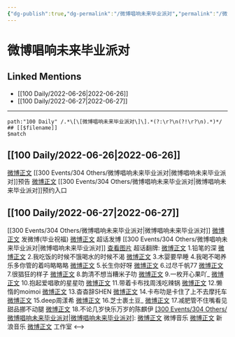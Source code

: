 ```yaml
---
{"dg-publish":true,"dg-permalink":"/微博唱响未来毕业派对","permalink":"/微博唱响未来毕业派对/"}
---
```


# 微博唱响未来毕业派对

## Linked Mentions
- [[100 Daily/2022-06-26\|2022-06-26]]
- [[100 Daily/2022-06-27\|2022-06-27]]


---

```expander
path:"100 Daily" /.*\[\[微博唱响未来毕业派对\]\].*(?:\r?\n(?!\r?\n).*)*/
## [[$filename]]
$match
```
## [[100 Daily/2022-06-26\|2022-06-26]]
[微博正文](https://weibo.com/3252743925/LzuSnDkHR) [[300 Events/304 Others/微博唱响未来毕业派对\|微博唱响未来毕业派对]]预告
[微博正文](https://weibo.com/3252743925/Lzv4wAplK) [[300 Events/304 Others/微博唱响未来毕业派对\|微博唱响未来毕业派对]]预约入口
## [[100 Daily/2022-06-27\|2022-06-27]]
[[300 Events/304 Others/微博唱响未来毕业派对\|微博唱响未来毕业派对]]
[微博正文](https://weibo.com/1736988591/LzGMkrRB9) 发微博(毕业祝福)
[微博正文](https://weibo.com/1736988591/LzH8L6ujz) 超话发博
[[300 Events/304 Others/微博唱响未来毕业派对\|微博唱响未来毕业派对]]
[查看图片](https://wx2.sinaimg.cn/large/0088n2Pggy1h3n98mo8z5j30u029g7c0.jpg) 超话翻牌:
[微博正文](https://weibo.com/6083256160/LzGenq55L) 1.铅笔的深
[微博正文](https://weibo.com/2410219664/LzGY6n9aZ) 2.我吃饭的时候不饿喝水的时候不渴
[微博正文](https://weibo.com/7442682343/LzGY6n8wE) 3.木婴要早睡
[](https://weibo.com/5768110622/LzGZVxt9V) 4.我喝不喝养乐多你管的着吗略略略
[微博正文](https://weibo.com/5686899795/LzH1UqMo7) 5.长生你好呀
[微博正文](https://weibo.com/5876307804/LzH1UpFXf) 6.过尽千帆77
[微博正文](https://weibo.com/7659437211/LzH1U5TfU) 7.很猖狂的样子
[微博正文](https://weibo.com/7647721735/LzH1TyDZB) 8.韵清不想当糟米子叻
[微博正文](https://weibo.com/7635761931/LzH1TvlIJ) 9.一枚开心果吖_
[微博正文](https://weibo.com/7399534229/LzH47hQ97) 10.抱起爱唱歌的星星叻
[微博正文](https://weibo.com/7455891369/LzH47fE9d) 11.带着卡布找周浅吃辣锅
[微博正文](https://weibo.com/2109439312/LzH47ewOL) 12.懒惰的moimoi
[微博正文](https://weibo.com/7385558656/LzH4LbnY6) 13.杳杳辞SHEN
[微博正文](https://weibo.com/2658632374/LzH4Lagyn) 14.卡布叻是卡住了上不去摩托车
[微博正文](https://weibo.com/7740426148/LzH4L9aul) 15.deep周漾希
[微博正文](https://weibo.com/5883015928/LzH4KzJFj) 16.芝士裹土豆_
[微博正文](https://weibo.com/1167830627/LzH4Kvkw1) 17.减肥管不住嘴看见甜品挪不动腿
[微博正文](https://weibo.com/7468068453/LzH4KueAZ) 18.不论几岁快乐万岁的陈麒伊
[[300 Events/304 Others/微博唱响未来毕业派对\|微博唱响未来毕业派对]](直播回放):
[微博正文](https://weibo.com/3252743925/LzF7Aic7z) 微博音乐
[微博正文](https://weibo.com/1266269835/LzGDKfYcz) 新浪音乐
[微博正文](https://weibo.com/7478855230/LzFDssJja) 工作室
<-->
